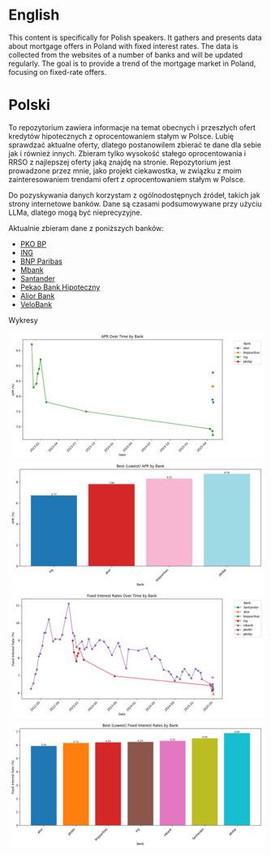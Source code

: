 
# English

This content is specifically for Polish speakers. It gathers and presents data about mortgage offers in Poland with fixed interest rates. The data is collected from the websites of a number of banks and will be updated regularly. The goal is to provide a trend of the mortgage market in Poland, focusing on fixed-rate offers.

# Polski
To repozytorium zawiera informacje na temat obecnych i przeszłych ofert kredytów hipotecznych z oprocentowaniem stałym w Polsce. Lubię sprawdzać aktualne oferty, dlatego postanowilem zbierać te dane dla sebie jak i również innych. Zbieram tylko wysokość stałego oprocentowania i RRSO z najlepszej oferty jaką znajdę na stronie. Repozytorium jest prowadzone przez mnie, jako projekt ciekawostka, w związku z moim zainteresowaniem trendami ofert z oprocentowaniem stałym w Polsce. 

Do pozyskywania danych korzystam z ogólnodostępnych źródeł, takich jak strony internetowe banków. Dane są czasami podsumowywane przy użyciu LLMa, dlatego mogą być nieprecyzyjne.

Aktualnie zbieram dane z poniższych banków:
- [PKO BP](https://www.pkobp.pl/klient-indywidualny/kredyty-pozyczki/kredyt-lub-pozyczka-ze-stala-stopa-procentowa-przez-5-lat)
- [ING](https://www.ing.pl/indywidualni/kredyty-i-pozyczki/kredyt-hipoteczny/oferty-i-oprocentowanie-stale)
- [BNP Paribas](https://www.bnpparibas.pl/klienci-indywidualni/kredyty/kredyt-hipoteczny-z-niska-marza/stale-oprocentowanie)
- [Mbank](https://www.mbank.pl/indywidualny/kredyty/kredyty-hipoteczne/chce-kredyt-hipoteczny/) 
- [Santander](https://www.santander.pl/klient-indywidualny/kredyty/kredyt-mieszkaniowy#kredytmieszkaniowy=2) 
- [Pekao Bank Hipoteczny](https://www.pekaobh.pl/strefa-klienta-main/Oprocentowanie#section-2) 
- [Alior Bank](https://www.aliorbank.pl/klienci-indywidualni/kredyty-hipoteczne/kredyt-z-okresowo-stala-stopa-oprocentowania.html)
- [VeloBank](https://www.velobank.pl/klienci-indywidualni/kredyty/kredyt-hipoteczny.html)

Wykresy

![RRSO w czasie](img/output_apr_over_time_by_bank.png)
![RRSO ostatnia oferta](img/output_apr_plot.png)
![Stale oprocentowanie w czasie](img/output_fixed_rate_over_time_by_bank.png)
![Stale oprocentowanie ostatnia oferta](img/output_fixed_rate_plot.png)